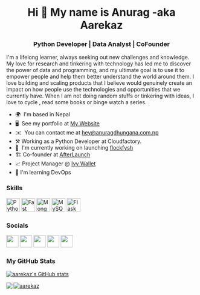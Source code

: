 <h1 align="center"> Hi 👋 My name is Anurag -aka Aarekaz </h1>


<h3 align="center"> Python Developer | Data Analyst | CoFounder </h3>


I'm a lifelong learner, always seeking out new challenges and knowledge. My love for research and tinkering with technology has led me to discover the power of data and programming, and my ultimate goal is to use it to empower people and help them better understand the world around them. I love building and scaling products that I believe would genuinely create an impact on how people use the technologies and opportunities that we currently have. When I am not doing random stuffs or tinkering with ideas, I love to cycle , read some books or binge watch a series.

*   🌍  I'm based in Nepal
*   🖥️  See my portfolio at [My Website](http://https://anuragdhungana.com.np/)
*   ✉️  You can contact me at [hey@anuragdhungana.com.np](mailto:hey@anuragdhungana.com.np)
*   ⚒️  Working as a Python Developer at Cloudfactory.
*   🚀  I'm currently working on launching [flockfysh](https://flockfysh.tech/)
*   🏗️  Co-founder at [AfterLaunch](http://www.afterlaunch.co.uk/)
*   📈  Project Manager @ [Ivy Wallet](https://ivywallet.app/)
*   🧠  I'm learning DevOps

### Skills 
<p align="left">
<a href="https://www.python.org/" target="_blank" rel="noreferrer"><img src="https://raw.githubusercontent.com/danielcranney/readme-generator/main/public/icons/skills/python-colored.svg" width="36" height="36" alt="Python" /></a>
<a href="https://fastapi.tiangolo.com/" target="_blank" rel="noreferrer"><img src="https://raw.githubusercontent.com/danielcranney/readme-generator/main/public/icons/skills/fastapi-colored.svg" width="36" height="36" alt="Fast API" /></a>
<a href="https://www.mongodb.com/" target="_blank" rel="noreferrer"><img src="https://raw.githubusercontent.com/danielcranney/readme-generator/main/public/icons/skills/mongodb-colored.svg" width="36" height="36" alt="MongoDB" /></a>
<a href="https://www.mysql.com/" target="_blank" rel="noreferrer"><img src="https://raw.githubusercontent.com/danielcranney/readme-generator/main/public/icons/skills/mysql-colored.svg" width="36" height="36" alt="MySQL" /></a>
<a href="https://flask.palletsprojects.com/en/2.0.x/" target="_blank" rel="noreferrer"><img src="https://raw.githubusercontent.com/danielcranney/readme-generator/main/public/icons/skills/flask-colored-dark.svg" width="36" height="36" alt="Flask" /></a>
</p>
                    
### Socials

<p align="left"> <a href="https://discord.com/users/Aarekaz#8592" target="_blank" rel="noreferrer"><img src="https://raw.githubusercontent.com/danielcranney/readme-generator/main/public/icons/socials/discord.svg" width="32" height="32" /></a> <a href="https://www.github.com/aarekaz" target="_blank" rel="noreferrer"><img src="https://raw.githubusercontent.com/danielcranney/readme-generator/main/public/icons/socials/github-dark.svg" width="32" height="32" /></a> <a href="https://www.linkedin.com/in/anuragdhungana/" target="_blank" rel="noreferrer"><img src="https://raw.githubusercontent.com/danielcranney/readme-generator/main/public/icons/socials/linkedin.svg" width="32" height="32" /></a> <a href="http://www.medium.com/@aarekaz" target="_blank" rel="noreferrer"><img src="https://raw.githubusercontent.com/danielcranney/readme-generator/main/public/icons/socials/medium-dark.svg" width="32" height="32" /></a> <a href="https://www.twitter.com/dhungana_anurag" target="_blank" rel="noreferrer"><img src="https://raw.githubusercontent.com/danielcranney/readme-generator/main/public/icons/socials/twitter.svg" width="32" height="32" /></a></p>


<h3 >My GitHub Stats</h3>

<a href="http://www.github.com/aarekaz"><img src="https://github-readme-stats.vercel.app/api?username=aarekaz&show_icons=true&hide=&count_private=true&title_color=0891b2&text_color=ffffff&icon_color=0891b2&bg_color=1c1917&hide_border=true&show_icons=true" alt="aarekaz's GitHub stats" /></a>

<a href="http://www.github.com/aarekaz"><img align="left" src="https://github-readme-streak-stats.herokuapp.com/?user=aarekaz&stroke=ffffff&background=1c1917&ring=0891b2&fire=0891b2&currStreakNum=ffffff&currStreakLabel=0891b2&sideNums=ffffff&sideLabels=ffffff&dates=ffffff&hide_border=true" /></a>

<a href="http://www.github.com/aarekaz"><img src="https://github-readme-stats.vercel.app/api/top-langs?username=aarekaz&show_icons=true&theme=dark&locale=en&layout=compact" alt="aarekaz" /></a>
